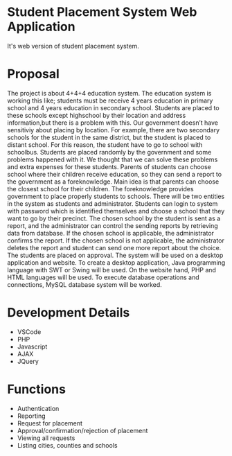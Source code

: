 # Student Placement System Web Application
It's web version of student placement system. 
# Proposal
The project is about 4+4+4 education system. The education system is working this like; students must be receive 4 years education in primary school and 4 years education in secondary school. Students are placed to these schools except highschool by their location and address information,but there is a problem with this. Our government doesn’t have sensitiviy about placing by location. For example, there are two secondary schools for the student in the same district, but the student is placed to distant school. For this reason, the student have to go to school with schoolbus. Students are placed randomly by the government and some problems happened with it. 
We thought that we can solve these problems and extra expenses for these students. Parents of students can choose school where their children receive education, so they can send a report to the government as a foreknowledge. Main idea is that parents can choose the closest school for their children. The foreknowledge provides government to place properly students to schools.
There will be two entities in the system as students and administrator. Students can login to system with password which is identified themselves and choose a school that they want to go by their precinct. The chosen school by the student is sent as a report, and the administrator can control the sending reports by retrieving data from database. If the chosen school is applicable, the administrator confirms the report. If the chosen school is not applicable, the administrator deletes the report and student can send one more report about the choice. The students are placed on approval.
The system will be used on a desktop application and website. To create a desktop application, Java programming language with SWT or Swing will be used. On the website hand, PHP and HTML languages will be used. To execute database operations and connections, MySQL database system will be worked.
# Development Details
- VSCode
- PHP
- Javascript
- AJAX
- JQuery
# Functions
- Authentication
- Reporting
- Request for placement
- Approval/confirmation/rejection of placement
- Viewing all requests
- Listing cities, counties and schools
